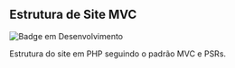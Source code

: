 ## Estrutura de Site MVC
![Badge em Desenvolvimento](https://img.shields.io/badge/status-em%20desenvolvimento-brightgreen)

Estrutura do site em PHP seguindo o padrão MVC e PSRs.
